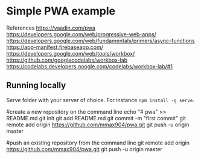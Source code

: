 # Simple PWA example 

References
https://vaadin.com/pwa
https://developers.google.com/web/progressive-web-apps/
https://developers.google.com/web/fundamentals/primers/async-functions
https://app-manifest.firebaseapp.com/
https://developers.google.com/web/tools/workbox/
https://github.com/googlecodelabs/workbox-lab
https://codelabs.developers.google.com/codelabs/workbox-lab/#1

## Running locally

Serve folder with your server of choice. For instance `npm install -g serve`.


#create a new repository on the command line
echo "# pwa" >> README.md
git init
git add README.md
git commit -m "first commit"
git remote add origin https://github.com/mmax904/pwa.git
git push -u origin master

#push an existing repository from the command line
git remote add origin https://github.com/mmax904/pwa.git
git push -u origin master
